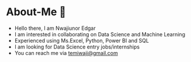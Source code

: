 # About-Me :wave:

- Hello there, I am Nwajiunor Edgar
- I am interested in collaborating on Data Science and Machine Learning
- Experienced using Ms.Excel, Python, Power BI and SQL
- I am looking for Data Science entry jobs/internships
- You can reach me via temiwaji@gmail.com
